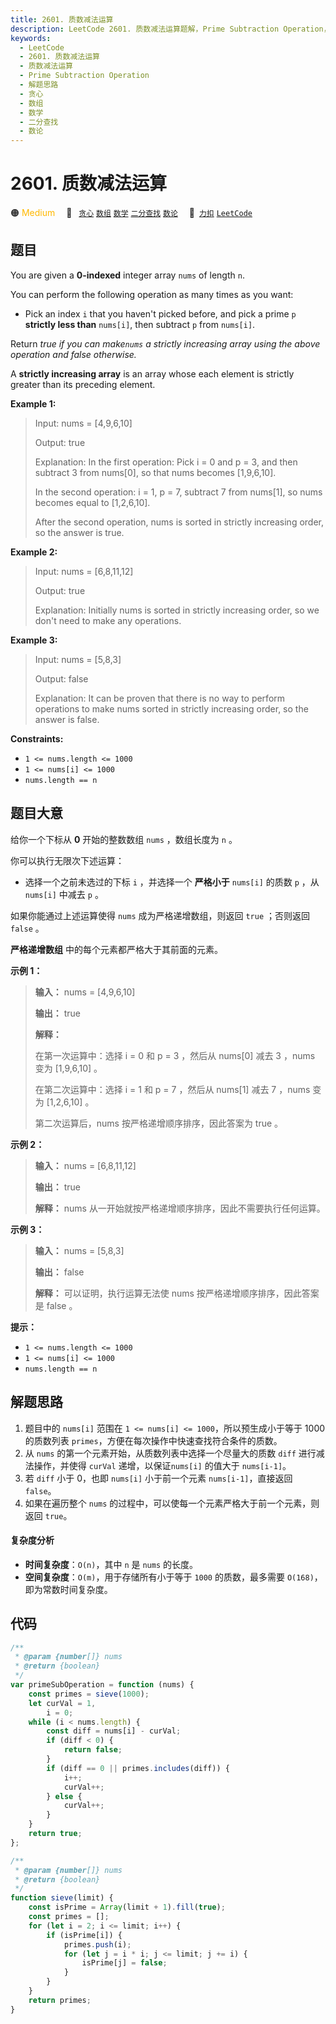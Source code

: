 ```yaml
---
title: 2601. 质数减法运算
description: LeetCode 2601. 质数减法运算题解，Prime Subtraction Operation，包含解题思路、复杂度分析以及完整的 JavaScript 代码实现。
keywords:
  - LeetCode
  - 2601. 质数减法运算
  - 质数减法运算
  - Prime Subtraction Operation
  - 解题思路
  - 贪心
  - 数组
  - 数学
  - 二分查找
  - 数论
---
```


# 2601. 质数减法运算

🟠 <font color=#ffb800>Medium</font>&emsp; 🔖&ensp; [`贪心`](/tag/greedy.md) [`数组`](/tag/array.md) [`数学`](/tag/math.md) [`二分查找`](/tag/binary-search.md) [`数论`](/tag/number-theory.md)&emsp; 🔗&ensp;[`力扣`](https://leetcode.cn/problems/prime-subtraction-operation) [`LeetCode`](https://leetcode.com/problems/prime-subtraction-operation)

## 题目

You are given a **0-indexed** integer array `nums` of length `n`.

You can perform the following operation as many times as you want:

- Pick an index `i` that you haven't picked before, and pick a prime `p` **strictly less than** `nums[i]`, then subtract `p` from `nums[i]`.

Return _true if you can make`nums` a strictly increasing array using the above
operation and false otherwise._

A **strictly increasing array** is an array whose each element is strictly
greater than its preceding element.

**Example 1:**

> Input: nums = [4,9,6,10]
>
> Output: true
>
> Explanation: In the first operation: Pick i = 0 and p = 3, and then subtract 3 from nums[0], so that nums becomes [1,9,6,10].
>
> In the second operation: i = 1, p = 7, subtract 7 from nums[1], so nums becomes equal to [1,2,6,10].
>
> After the second operation, nums is sorted in strictly increasing order, so the answer is true.

**Example 2:**

> Input: nums = [6,8,11,12]
>
> Output: true
>
> Explanation: Initially nums is sorted in strictly increasing order, so we don't need to make any operations.

**Example 3:**

> Input: nums = [5,8,3]
>
> Output: false
>
> Explanation: It can be proven that there is no way to perform operations to make nums sorted in strictly increasing order, so the answer is false.

**Constraints:**

- `1 <= nums.length <= 1000`
- `1 <= nums[i] <= 1000`
- `nums.length == n`

## 题目大意

给你一个下标从 **0** 开始的整数数组 `nums` ，数组长度为 `n` 。

你可以执行无限次下述运算：

- 选择一个之前未选过的下标 `i` ，并选择一个 **严格小于** `nums[i]` 的质数 `p` ，从 `nums[i]` 中减去 `p` 。

如果你能通过上述运算使得 `nums` 成为严格递增数组，则返回 `true` ；否则返回 `false` 。

**严格递增数组** 中的每个元素都严格大于其前面的元素。

**示例 1：**

> **输入：** nums = [4,9,6,10]
>
> **输出：** true
>
> **解释：**
>
> 在第一次运算中：选择 i = 0 和 p = 3 ，然后从 nums[0] 减去 3 ，nums 变为 [1,9,6,10] 。
>
> 在第二次运算中：选择 i = 1 和 p = 7 ，然后从 nums[1] 减去 7 ，nums 变为 [1,2,6,10] 。
>
> 第二次运算后，nums 按严格递增顺序排序，因此答案为 true 。

**示例 2：**

> **输入：** nums = [6,8,11,12]
>
> **输出：** true
>
> **解释：** nums 从一开始就按严格递增顺序排序，因此不需要执行任何运算。

**示例 3：**

> **输入：** nums = [5,8,3]
>
> **输出：** false
>
> **解释：** 可以证明，执行运算无法使 nums 按严格递增顺序排序，因此答案是 false 。

**提示：**

- `1 <= nums.length <= 1000`
- `1 <= nums[i] <= 1000`
- `nums.length == n`

## 解题思路

1. 题目中的 `nums[i]` 范围在 `1 <= nums[i] <= 1000`，所以预生成小于等于 1000 的质数列表 `primes`，方便在每次操作中快速查找符合条件的质数。
2. 从 `nums` 的第一个元素开始，从质数列表中选择一个尽量大的质数 `diff` 进行减法操作，并使得 `curVal` 递增，以保证`nums[i]` 的值大于 `nums[i-1]`。
3. 若 `diff` 小于 0，也即 `nums[i]` 小于前一个元素 `nums[i-1]`，直接返回 `false`。
4. 如果在遍历整个 `nums` 的过程中，可以使每一个元素严格大于前一个元素，则返回 `true`。

#### 复杂度分析

- **时间复杂度**：`O(n)`，其中 `n` 是 `nums` 的长度。
- **空间复杂度**：`O(m)`，用于存储所有小于等于 `1000` 的质数，最多需要 `O(168)`，即为常数时间复杂度。

## 代码

```javascript
/**
 * @param {number[]} nums
 * @return {boolean}
 */
var primeSubOperation = function (nums) {
	const primes = sieve(1000);
	let curVal = 1,
		i = 0;
	while (i < nums.length) {
		const diff = nums[i] - curVal;
		if (diff < 0) {
			return false;
		}
		if (diff == 0 || primes.includes(diff)) {
			i++;
			curVal++;
		} else {
			curVal++;
		}
	}
	return true;
};

/**
 * @param {number[]} nums
 * @return {boolean}
 */
function sieve(limit) {
	const isPrime = Array(limit + 1).fill(true);
	const primes = [];
	for (let i = 2; i <= limit; i++) {
		if (isPrime[i]) {
			primes.push(i);
			for (let j = i * i; j <= limit; j += i) {
				isPrime[j] = false;
			}
		}
	}
	return primes;
}
```
